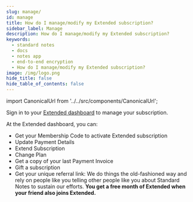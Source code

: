 ```yaml
---
slug: manage/
id: manage
title: How do I manage/modify my Extended subscription?
sidebar_label: Manage
description: How do I manage/modify my Extended subscription?
keywords:
  - standard notes
  - docs
  - notes app
  - end-to-end encryption
  - How do I manage/modify my Extended subscription?
image: /img/logo.png
hide_title: false
hide_table_of_contents: false
---
```


<!-- Copied from https://standardnotes.com/help/13/how-do-i-manage-modify-my-extended-subscription -->

import CanonicalUrl from '../../src/components/CanonicalUrl';

<CanonicalUrl
 canonicalUrl="https://standardnotes.com/help/13/how-do-i-manage-modify-my-extended-subscription"
/>

Sign in to your [Extended dashboard](https://dashboard.standardnotes.com/) to manage your subscription.

At the Extended dashboard, you can:

- Get your Membership Code to activate Extended subscription
- Update Payment Details
- Extend Subscription
- Change Plan
- Get a copy of your last Payment Invoice
- Gift a subscription
- Get your unique referral link: We do things the old-fashioned way and rely on people like you telling other people like you about Standard Notes to sustain our efforts. **You get a free month of Extended when your friend also joins Extended.**
